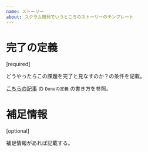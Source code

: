 ```yaml
---
name: ストーリー
about: スクラム開発でいうところのストーリーのテンプレート
---
```


# 完了の定義

[required]

どうやったらこの課題を完了と見なすのか？の条件を記載。

[こちらの記事](https://qiita.com/keitakn/items/c30b7071ebfbf4b1b3e0#%E5%9F%BA%E6%BA%96%E3%81%A8%E3%81%AA%E3%82%8B%E8%AA%B2%E9%A1%8C%E3%81%A8%E3%82%B9%E3%83%88%E3%83%BC%E3%83%AA%E3%83%BC%E3%83%9D%E3%82%A4%E3%83%B3%E3%83%88%E3%82%92%E6%B1%BA%E3%82%81%E3%81%A6%E3%81%8A%E3%81%8F) の `Doneの定義` の書き方を参照。

# 補足情報

[optional]

補足情報があれば記載する。
